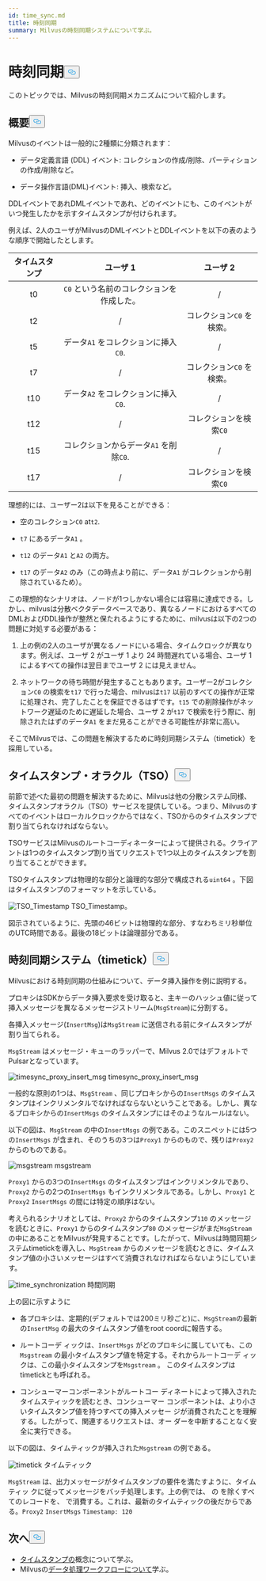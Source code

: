 ```yaml
---
id: time_sync.md
title: 時刻同期
summary: Milvusの時刻同期システムについて学ぶ。
---
```

<h1 id="Time-Synchronization" class="common-anchor-header">時刻同期<button data-href="#Time-Synchronization" class="anchor-icon" translate="no">
      <svg translate="no"
        aria-hidden="true"
        focusable="false"
        height="20"
        version="1.1"
        viewBox="0 0 16 16"
        width="16"
      >
        <path
          fill="#0092E4"
          fill-rule="evenodd"
          d="M4 9h1v1H4c-1.5 0-3-1.69-3-3.5S2.55 3 4 3h4c1.45 0 3 1.69 3 3.5 0 1.41-.91 2.72-2 3.25V8.59c.58-.45 1-1.27 1-2.09C10 5.22 8.98 4 8 4H4c-.98 0-2 1.22-2 2.5S3 9 4 9zm9-3h-1v1h1c1 0 2 1.22 2 2.5S13.98 12 13 12H9c-.98 0-2-1.22-2-2.5 0-.83.42-1.64 1-2.09V6.25c-1.09.53-2 1.84-2 3.25C6 11.31 7.55 13 9 13h4c1.45 0 3-1.69 3-3.5S14.5 6 13 6z"
        ></path>
      </svg>
    </button></h1><p>このトピックでは、Milvusの時刻同期メカニズムについて紹介します。</p>
<h2 id="Overview" class="common-anchor-header">概要<button data-href="#Overview" class="anchor-icon" translate="no">
      <svg translate="no"
        aria-hidden="true"
        focusable="false"
        height="20"
        version="1.1"
        viewBox="0 0 16 16"
        width="16"
      >
        <path
          fill="#0092E4"
          fill-rule="evenodd"
          d="M4 9h1v1H4c-1.5 0-3-1.69-3-3.5S2.55 3 4 3h4c1.45 0 3 1.69 3 3.5 0 1.41-.91 2.72-2 3.25V8.59c.58-.45 1-1.27 1-2.09C10 5.22 8.98 4 8 4H4c-.98 0-2 1.22-2 2.5S3 9 4 9zm9-3h-1v1h1c1 0 2 1.22 2 2.5S13.98 12 13 12H9c-.98 0-2-1.22-2-2.5 0-.83.42-1.64 1-2.09V6.25c-1.09.53-2 1.84-2 3.25C6 11.31 7.55 13 9 13h4c1.45 0 3-1.69 3-3.5S14.5 6 13 6z"
        ></path>
      </svg>
    </button></h2><p>Milvusのイベントは一般的に2種類に分類されます：</p>
<ul>
<li><p>データ定義言語 (DDL) イベント: コレクションの作成/削除、パーティションの作成/削除など。</p></li>
<li><p>データ操作言語(DML)イベント: 挿入、検索など。</p></li>
</ul>
<p>DDLイベントであれDMLイベントであれ、どのイベントにも、このイベントがいつ発生したかを示すタイムスタンプが付けられます。</p>
<p>例えば、2人のユーザがMilvusのDMLイベントとDDLイベントを以下の表のような順序で開始したとします。</p>
<table>
<thead>
<tr><th style="text-align:center">タイムスタンプ</th><th style="text-align:center">ユーザ 1</th><th style="text-align:center">ユーザ 2</th></tr>
</thead>
<tbody>
<tr><td style="text-align:center">t0</td><td style="text-align:center"><code translate="no">C0</code> という名前のコレクションを作成した。</td><td style="text-align:center">/</td></tr>
<tr><td style="text-align:center">t2</td><td style="text-align:center">/</td><td style="text-align:center">コレクション<code translate="no">C0</code> を検索。</td></tr>
<tr><td style="text-align:center">t5</td><td style="text-align:center">データ<code translate="no">A1</code> をコレクションに挿入<code translate="no">C0</code>.</td><td style="text-align:center">/</td></tr>
<tr><td style="text-align:center">t7</td><td style="text-align:center">/</td><td style="text-align:center">コレクション<code translate="no">C0</code> を検索。</td></tr>
<tr><td style="text-align:center">t10</td><td style="text-align:center">データ<code translate="no">A2</code> をコレクションに挿入<code translate="no">C0</code>.</td><td style="text-align:center">/</td></tr>
<tr><td style="text-align:center">t12</td><td style="text-align:center">/</td><td style="text-align:center">コレクションを検索<code translate="no">C0</code></td></tr>
<tr><td style="text-align:center">t15</td><td style="text-align:center">コレクションからデータ<code translate="no">A1</code> を削除<code translate="no">C0</code>.</td><td style="text-align:center">/</td></tr>
<tr><td style="text-align:center">t17</td><td style="text-align:center">/</td><td style="text-align:center">コレクションを検索<code translate="no">C0</code></td></tr>
</tbody>
</table>
<p>理想的には、ユーザー2は以下を見ることができる：</p>
<ul>
<li><p>空のコレクション<code translate="no">C0</code> at<code translate="no">t2</code>.</p></li>
<li><p><code translate="no">t7</code> にあるデータ<code translate="no">A1</code> 。</p></li>
<li><p><code translate="no">t12</code> のデータ<code translate="no">A1</code> と<code translate="no">A2</code> の両方。</p></li>
<li><p><code translate="no">t17</code> のデータ<code translate="no">A2</code> のみ（この時点より前に、データ<code translate="no">A1</code> がコレクションから削除されているため）。</p></li>
</ul>
<p>この理想的なシナリオは、ノードが1つしかない場合には容易に達成できる。しかし、milvusは分散ベクタデータベースであり、異なるノードにおけるすべてのDMLおよびDDL操作が整然と保たれるようにするために、milvusは以下の2つの問題に対処する必要がある：</p>
<ol>
<li><p>上の例の2人のユーザが異なるノードにいる場合、タイムクロックが異なります。例えば、ユーザ 2 がユーザ 1 より 24 時間遅れている場合、ユーザ 1 によるすべての操作は翌日までユーザ 2 には見えません。</p></li>
<li><p>ネットワークの待ち時間が発生することもあります。ユーザー2がコレクション<code translate="no">C0</code> の検索を<code translate="no">t17</code> で行った場合、milvusは<code translate="no">t17</code> 以前のすべての操作が正常に処理され、完了したことを保証できるはずです。<code translate="no">t15</code> での削除操作がネットワーク遅延のために遅延した場合、ユーザ 2 が<code translate="no">t17</code> で検索を行う際に、削除されたはずのデータ<code translate="no">A1</code> をまだ見ることができる可能性が非常に高い。</p></li>
</ol>
<p>そこでMilvusでは、この問題を解決するために時刻同期システム（timetick）を採用している。</p>
<h2 id="Timestamp-oracle-TSO" class="common-anchor-header">タイムスタンプ・オラクル（TSO）<button data-href="#Timestamp-oracle-TSO" class="anchor-icon" translate="no">
      <svg translate="no"
        aria-hidden="true"
        focusable="false"
        height="20"
        version="1.1"
        viewBox="0 0 16 16"
        width="16"
      >
        <path
          fill="#0092E4"
          fill-rule="evenodd"
          d="M4 9h1v1H4c-1.5 0-3-1.69-3-3.5S2.55 3 4 3h4c1.45 0 3 1.69 3 3.5 0 1.41-.91 2.72-2 3.25V8.59c.58-.45 1-1.27 1-2.09C10 5.22 8.98 4 8 4H4c-.98 0-2 1.22-2 2.5S3 9 4 9zm9-3h-1v1h1c1 0 2 1.22 2 2.5S13.98 12 13 12H9c-.98 0-2-1.22-2-2.5 0-.83.42-1.64 1-2.09V6.25c-1.09.53-2 1.84-2 3.25C6 11.31 7.55 13 9 13h4c1.45 0 3-1.69 3-3.5S14.5 6 13 6z"
        ></path>
      </svg>
    </button></h2><p>前節で述べた最初の問題を解決するために、Milvusは他の分散システム同様、タイムスタンプオラクル（TSO）サービスを提供している。つまり、Milvusのすべてのイベントはローカルクロックからではなく、TSOからのタイムスタンプで割り当てられなければならない。</p>
<p>TSOサービスはMilvusのルートコーディネーターによって提供される。クライアントは1つのタイムスタンプ割り当てリクエストで1つ以上のタイムスタンプを割り当てることができます。</p>
<p>TSOタイムスタンプは物理的な部分と論理的な部分で構成される<code translate="no">uint64</code> 。下図はタイムスタンプのフォーマットを示している。</p>
<p>
  
   <span class="img-wrapper"> <img translate="no" src="/docs/v2.6.x/assets/TSO_Timestamp.png" alt="TSO_Timestamp" class="doc-image" id="tso_timestamp" />
   </span> <span class="img-wrapper"> <span>TSO_Timestamp</span>。 </span></p>
<p>図示されているように、先頭の46ビットは物理的な部分、すなわちミリ秒単位のUTC時間である。最後の18ビットは論理部分である。</p>
<h2 id="Time-synchronization-system-timetick" class="common-anchor-header">時刻同期システム（timetick）<button data-href="#Time-synchronization-system-timetick" class="anchor-icon" translate="no">
      <svg translate="no"
        aria-hidden="true"
        focusable="false"
        height="20"
        version="1.1"
        viewBox="0 0 16 16"
        width="16"
      >
        <path
          fill="#0092E4"
          fill-rule="evenodd"
          d="M4 9h1v1H4c-1.5 0-3-1.69-3-3.5S2.55 3 4 3h4c1.45 0 3 1.69 3 3.5 0 1.41-.91 2.72-2 3.25V8.59c.58-.45 1-1.27 1-2.09C10 5.22 8.98 4 8 4H4c-.98 0-2 1.22-2 2.5S3 9 4 9zm9-3h-1v1h1c1 0 2 1.22 2 2.5S13.98 12 13 12H9c-.98 0-2-1.22-2-2.5 0-.83.42-1.64 1-2.09V6.25c-1.09.53-2 1.84-2 3.25C6 11.31 7.55 13 9 13h4c1.45 0 3-1.69 3-3.5S14.5 6 13 6z"
        ></path>
      </svg>
    </button></h2><p>Milvusにおける時刻同期の仕組みについて、データ挿入操作を例に説明する。</p>
<p>プロキシはSDKからデータ挿入要求を受け取ると、主キーのハッシュ値に従って挿入メッセージを異なるメッセージストリーム(<code translate="no">MsgStream</code>)に分割する。</p>
<p>各挿入メッセージ(<code translate="no">InsertMsg</code>)は<code translate="no">MsgStream</code> に送信される前にタイムスタンプが割り当てられる。</p>
<div class="alert note">
  <code translate="no">MsgStream</code> はメッセージ・キューのラッパーで、Milvus 2.0ではデフォルトでPulsarとなっています。</div>
<p>
  
   <span class="img-wrapper"> <img translate="no" src="/docs/v2.6.x/assets/timesync_proxy_insert_msg.png" alt="timesync_proxy_insert_msg" class="doc-image" id="timesync_proxy_insert_msg" />
   </span> <span class="img-wrapper"> <span>timesync_proxy_insert_msg</span> </span></p>
<p>一般的な原則の1つは、<code translate="no">MsgStream</code> 、同じプロキシからの<code translate="no">InsertMsgs</code> のタイムスタンプはインクリメンタルでなければならないということである。しかし、異なるプロキシからの<code translate="no">InsertMsgs</code> のタイムスタンプにはそのようなルールはない。</p>
<p>以下の図は、<code translate="no">MsgStream</code> の中の<code translate="no">InsertMsgs</code> の例である。このスニペットには5つの<code translate="no">InsertMsgs</code> が含まれ、そのうちの3つは<code translate="no">Proxy1</code> からのもので、残りは<code translate="no">Proxy2</code> からのものである。</p>
<p>
  
   <span class="img-wrapper"> <img translate="no" src="/docs/v2.6.x/assets/msgstream.png" alt="msgstream" class="doc-image" id="msgstream" />
   </span> <span class="img-wrapper"> <span>msgstream</span> </span></p>
<p><code translate="no">Proxy1</code> からの3つの<code translate="no">InsertMsgs</code> のタイムスタンプはインクリメンタルであり、<code translate="no">Proxy2</code> からの2つの<code translate="no">InsertMsgs</code> もインクリメンタルである。しかし、<code translate="no">Proxy1</code> と<code translate="no">Proxy2</code> <code translate="no">InsertMsgs</code> の間には特定の順序はない。</p>
<p>考えられるシナリオとしては、<code translate="no">Proxy2</code> からのタイムスタンプ<code translate="no">110</code> のメッセージを読むときに、<code translate="no">Proxy1</code> からのタイムスタンプ<code translate="no">80</code> のメッセージがまだ<code translate="no">MsgStream</code> の中にあることをMilvusが発見することです。したがって、Milvusは時間同期システムtimetickを導入し、<code translate="no">MsgStream</code> からのメッセージを読むときに、タイムスタンプ値の小さいメッセージはすべて消費されなければならないようにしています。</p>
<p>
  
   <span class="img-wrapper"> <img translate="no" src="/docs/v2.6.x/assets/time_synchronization.png" alt="time_synchronization" class="doc-image" id="time_synchronization" />
   </span> <span class="img-wrapper"> <span>時間同期</span> </span></p>
<p>上の図に示すように</p>
<ul>
<li><p>各プロキシは、定期的(デフォルトでは200ミリ秒ごと)に、<code translate="no">MsgStream</code>の最新の<code translate="no">InsertMsg</code> の最大のタイムスタンプ値をroot coordに報告する。</p></li>
<li><p>ルートコーデ ィックは、<code translate="no">InsertMsgs</code> がどのプロキシに属していても、この<code translate="no">Msgstream</code> の最小タイムスタンプ値を特定する。それからルートコーデ ィックは、この最小タイムスタンプを<code translate="no">Msgstream</code> 。 このタイムスタンプはtimetickとも呼ばれる。</p></li>
<li><p>コンシューマーコンポーネントがルートコー ディネートによって挿入されたタイムスティックを読むとき、コンシューマー コンポーネントは、より小さいタイムスタンプ値を持つすべての挿入メッセー ジが消費されたことを理解する。したがって、関連するリクエストは、オー ダーを中断することなく安全に実行できる。</p></li>
</ul>
<p>以下の図は、タイムティックが挿入された<code translate="no">Msgstream</code> の例である。</p>
<p>
  
   <span class="img-wrapper"> <img translate="no" src="/docs/v2.6.x/assets/timetick.png" alt="timetick" class="doc-image" id="timetick" />
   </span> <span class="img-wrapper"> <span>タイムティック</span> </span></p>
<p><code translate="no">MsgStream</code> は、出力メッセージがタイムスタンプの要件を満たすように、タイムティッ クに従ってメッセージをバッチ処理します。上の例では、 の を除くすべてのレコードを、 で消費する。これは、最新のタイムティックの後だからである。<code translate="no">Proxy2</code> <code translate="no">InsertMsgs</code> <code translate="no">Timestamp: 120</code> </p>
<h2 id="Whats-next" class="common-anchor-header">次へ<button data-href="#Whats-next" class="anchor-icon" translate="no">
      <svg translate="no"
        aria-hidden="true"
        focusable="false"
        height="20"
        version="1.1"
        viewBox="0 0 16 16"
        width="16"
      >
        <path
          fill="#0092E4"
          fill-rule="evenodd"
          d="M4 9h1v1H4c-1.5 0-3-1.69-3-3.5S2.55 3 4 3h4c1.45 0 3 1.69 3 3.5 0 1.41-.91 2.72-2 3.25V8.59c.58-.45 1-1.27 1-2.09C10 5.22 8.98 4 8 4H4c-.98 0-2 1.22-2 2.5S3 9 4 9zm9-3h-1v1h1c1 0 2 1.22 2 2.5S13.98 12 13 12H9c-.98 0-2-1.22-2-2.5 0-.83.42-1.64 1-2.09V6.25c-1.09.53-2 1.84-2 3.25C6 11.31 7.55 13 9 13h4c1.45 0 3-1.69 3-3.5S14.5 6 13 6z"
        ></path>
      </svg>
    </button></h2><ul>
<li><a href="/docs/ja/timestamp.md">タイムスタンプの</a>概念について学ぶ。</li>
<li>Milvusの<a href="/docs/ja/data_processing.md">データ処理ワークフローについて</a>学ぶ。</li>
</ul>

